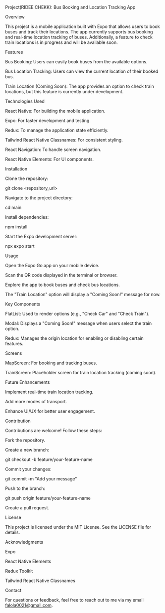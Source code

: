 Project(RIDEE CHEKK): Bus Booking and Location Tracking App

Overview

This project is a mobile application built with Expo that allows users to book buses and track their locations. The app currently supports bus booking and real-time location tracking of buses. Additionally, a feature to check train locations is in progress and will be available soon.

Features

Bus Booking: Users can easily book buses from the available options.

Bus Location Tracking: Users can view the current location of their booked bus.

Train Location (Coming Soon): The app provides an option to check train locations, but this feature is currently under development.

Technologies Used

React Native: For building the mobile application.

Expo: For faster development and testing.

Redux: To manage the application state efficiently.

Tailwind React Native Classnames: For consistent styling.

React Navigation: To handle screen navigation.

React Native Elements: For UI components.

Installation

Clone the repository:

git clone <repository_url>

Navigate to the project directory:

cd main

Install dependencies:

npm install

Start the Expo development server:

npx expo start

Usage

Open the Expo Go app on your mobile device.

Scan the QR code displayed in the terminal or browser.

Explore the app to book buses and check bus locations.

The "Train Location" option will display a "Coming Soon!" message for now.

Key Components

FlatList: Used to render options (e.g., "Check Car" and "Check Train").

Modal: Displays a "Coming Soon!" message when users select the train option.

Redux: Manages the origin location for enabling or disabling certain features.

Screens

MapScreen: For booking and tracking buses.

TrainScreen: Placeholder screen for train location tracking (coming soon).

Future Enhancements

Implement real-time train location tracking.

Add more modes of transport.

Enhance UI/UX for better user engagement.

Contribution

Contributions are welcome! Follow these steps:

Fork the repository.

Create a new branch:

git checkout -b feature/your-feature-name

Commit your changes:

git commit -m "Add your message"

Push to the branch:

git push origin feature/your-feature-name

Create a pull request.

License

This project is licensed under the MIT License. See the LICENSE file for details.

Acknowledgments

Expo

React Native Elements

Redux Toolkit

Tailwind React Native Classnames

Contact

For questions or feedback, feel free to reach out to me via my email falola0021@gmail.com.